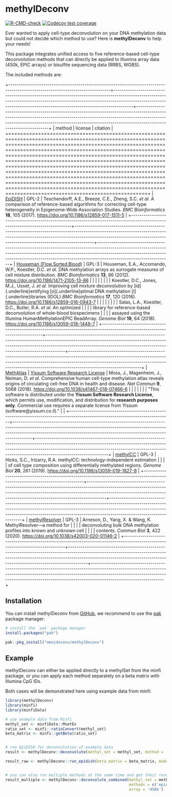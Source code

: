 # methylDeconv

<!-- badges: start -->

[![R-CMD-check](https://github.com/omnideconv/methylDeconv/actions/workflows/R-CMD-check.yaml/badge.svg)](https://github.com/omnideconv/methylDeconv/actions/workflows/R-CMD-check.yml) [![Codecov test coverage](https://codecov.io/gh/omnideconv/methylDeconv/branch/main/graph/badge.svg)](https://app.codecov.io/gh/omnideconv/methylDeconv?branch=main)

<!-- badges: end -->

Ever wanted to apply cell-type deconvolution on your DNA methylation data but could not decide which method to use? Here is **methylDeconv** to help your needs!

This package integrates unified access to five reference-based cell-type deconvolution methods that can directly be applied to Illumina array data (450k, EPIC arrays) or bisulfite sequencing data (RRBS, WGBS).

The included methods are:

+-------------------------------------------------------------------------------------------------------------------------------+---------------------------------------------------------------------------------------------------------------------------------------------------------------------------------------------------------------------------------------------------+-----------------------------------------------------------------------------------------------------------------------------------------------------------------------------------------------------------------------------------------------------------------------------+
| method                                                                                                                        | license                                                                                                                                                                                                                                           | citation                                                                                                                                                                                                                                                                    |
+===============================================================================================================================+===================================================================================================================================================================================================================================================+=============================================================================================================================================================================================================================================================================+
| [EpiDISH](https://bioconductor.org/packages/release/bioc/html/EpiDISH.html)                                                   | GPL-2                                                                                                                                                                                                                                             | Teschendorff, A.E., Breeze, C.E., Zheng, S.C. *et al.* A comparison of reference-based algorithms for correcting cell-type heterogeneity in Epigenome-Wide Association Studies. *BMC Bioinformatics* **18**, 105 (2017). <https://doi.org/10.1186/s12859-017-1511-5>        |
+-------------------------------------------------------------------------------------------------------------------------------+---------------------------------------------------------------------------------------------------------------------------------------------------------------------------------------------------------------------------------------------------+-----------------------------------------------------------------------------------------------------------------------------------------------------------------------------------------------------------------------------------------------------------------------------+
| [Houseman (Flow.Sorted.Blood)](https://www.bioconductor.org/packages/release/data/experiment/html/FlowSorted.Blood.EPIC.html) | GPL-3                                                                                                                                                                                                                                             | Houseman, E.A., Accomando, W.P., Koestler, D.C. *et al.* DNA methylation arrays as surrogate measures of cell mixture distribution. *BMC Bioinformatics* **13**, 86 (2012). <https://doi.org/10.1186/1471-2105-13-86>                                                       |
|                                                                                                                               |                                                                                                                                                                                                                                                   |                                                                                                                                                                                                                                                                             |
|                                                                                                                               |                                                                                                                                                                                                                                                   | Koestler, D.C., Jones, M.J., Usset, J. *et al.* Improving cell mixture deconvolution by [id]{.underline}entifying [o]{.underline}ptimal DNA methylation [l]{.underline}ibraries (IDOL).*BMC Bioinformatics* **17**, 120 (2016). <https://doi.org/10.1186/s12859-016-0943-7> |
|                                                                                                                               |                                                                                                                                                                                                                                                   |                                                                                                                                                                                                                                                                             |
|                                                                                                                               |                                                                                                                                                                                                                                                   | Salas, L.A., Koestler, D.C., Butler, R.A. *et al.* An optimized                                                                                                                                                                                                             |
|                                                                                                                               |                                                                                                                                                                                                                                                   | library for reference-based deconvolution of whole-blood biospecimens                                                                                                                                                                                                       |
|                                                                                                                               |                                                                                                                                                                                                                                                   | assayed using the Illumina HumanMethylationEPIC BeadArray. *Genome Biol* **19**, 64 (2018). <https://doi.org/10.1186/s13059-018-1448-7>                                                                                                                                     |
+-------------------------------------------------------------------------------------------------------------------------------+---------------------------------------------------------------------------------------------------------------------------------------------------------------------------------------------------------------------------------------------------+-----------------------------------------------------------------------------------------------------------------------------------------------------------------------------------------------------------------------------------------------------------------------------+
| [MethAtlas](https://github.com/nloyfer/meth_atlas)                                                                            | [Yissum Software Research License](https://github.com/nloyfer/meth_atlas/blob/master/LICENSE.md)                                                                                                                                                  | Moss, J., Magenheim, J., Neiman, D. *et al.* Comprehensive human cell-type methylation atlas reveals origins of circulating cell-free DNA in health and disease. *Nat Commun* **9**, 5068 (2018). <https://doi.org/10.1038/s41467-018-07466-6>                              |
|                                                                                                                               |                                                                                                                                                                                                                                                   |                                                                                                                                                                                                                                                                             |
|                                                                                                                               | "This software is distributed under the **Yissum Software Research License**, which permits use, modification, and distribution for **research purposes only**. Commercial use requires a separate license from Yissum (software\@yissum.co.il)." |                                                                                                                                                                                                                                                                             |
+-------------------------------------------------------------------------------------------------------------------------------+---------------------------------------------------------------------------------------------------------------------------------------------------------------------------------------------------------------------------------------------------+-----------------------------------------------------------------------------------------------------------------------------------------------------------------------------------------------------------------------------------------------------------------------------+
| [methylCC](https://github.com/stephaniehicks/methylCC)                                                                        | GPL-3                                                                                                                                                                                                                                             | Hicks, S.C., Irizarry, R.A. methylCC: technology-independent estimation                                                                                                                                                                                                     |
|                                                                                                                               |                                                                                                                                                                                                                                                   | of cell type composition using differentially methylated regions. *Genome Biol* **20**, 261 (2019). <https://doi.org/10.1186/s13059-019-1827-8>                                                                                                                             |
+-------------------------------------------------------------------------------------------------------------------------------+---------------------------------------------------------------------------------------------------------------------------------------------------------------------------------------------------------------------------------------------------+-----------------------------------------------------------------------------------------------------------------------------------------------------------------------------------------------------------------------------------------------------------------------------+
| [methylResolver](https://github.com/darneson/MethylResolver)                                                                  | GPL-3                                                                                                                                                                                                                                             | Arneson, D., Yang, X. & Wang, K. MethylResolver—a method for                                                                                                                                                                                                                |
|                                                                                                                               |                                                                                                                                                                                                                                                   | deconvoluting bulk DNA methylation profiles into known and unknown cell                                                                                                                                                                                                     |
|                                                                                                                               |                                                                                                                                                                                                                                                   | contents. *Commun Biol* **3**, 422 (2020). <https://doi.org/10.1038/s42003-020-01146-2>                                                                                                                                                                                     |
+-------------------------------------------------------------------------------------------------------------------------------+---------------------------------------------------------------------------------------------------------------------------------------------------------------------------------------------------------------------------------------------------+-----------------------------------------------------------------------------------------------------------------------------------------------------------------------------------------------------------------------------------------------------------------------------+

## Installation

You can install methylDeconv from [GitHub](https://github.com/), we recommend to use the [pak](https://github.com/r-lib/pak) package manager:

``` r
# install the `pak` package manager
install.packages("pak")

pak::pkg_install("omnideconv/methylDeconv")
```

## Example

methylDeconv can either be applied directly to a methylSet from the minfi package, or you can apply each method separately on a beta matrix with Illumina CpG IDs.

Both cases will be demonstrated here using example data from minfi:

``` r
library(methylDeconv)
library(minfi)
library(minfiData)

# use example data from Minfi
methyl_set <- minfiData::MsetEx
ratio_set <- minfi::ratioConvert(methyl_set)
beta_matrix <- minfi::getBeta(ratio_set)


# run EpiDISH for deconvolution of example data
result <- methylDeconv::deconvolute(methyl_set = methyl_set, method = 'epidish')

result_raw <- methylDeconv::run_epidish(beta_matrix = beta_matrix, mode='RPC')


# you can also run multiple methods at the same time and get their results + aggregated results:
result_multiple <- methylDeconv::deconvolute_combined(methyl_set = methyl_set,
                                                      methods = c('epidish','houseman'),
                                                      array = '450k')
```
